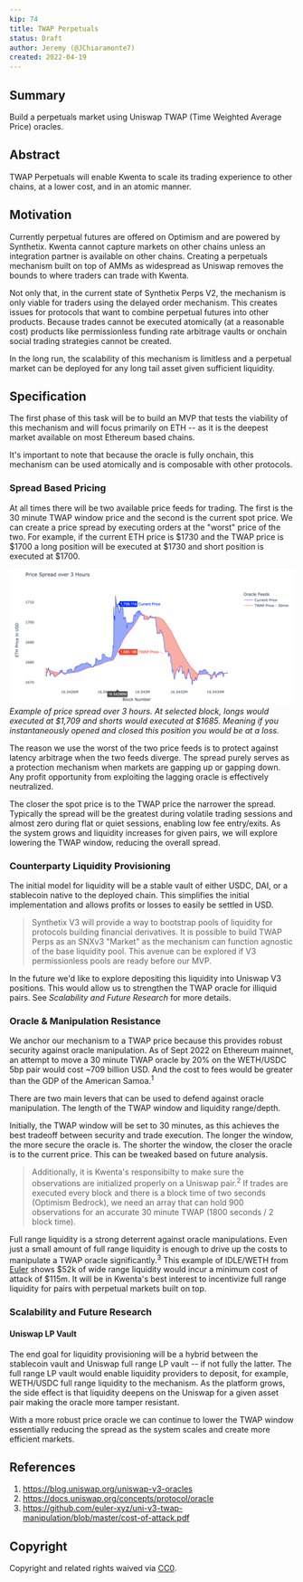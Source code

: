 ```yaml
---
kip: 74
title: TWAP Perpetuals
status: Draft
author: Jeremy (@JChiaramonte7)
created: 2022-04-19
---
```


## Summary

Build a perpetuals market using Uniswap TWAP (Time Weighted Average Price) oracles. 

## Abstract

TWAP Perpetuals will enable Kwenta to scale its trading experience to other chains, at a lower cost, and in an atomic manner. 

## Motivation

Currently perpetual futures are offered on Optimism and are powered by Synthetix. Kwenta cannot capture markets on other chains unless an integration partner is available on other chains. Creating a perpetuals mechanism built on top of AMMs as widespread as Uniswap removes the bounds to where traders can trade with Kwenta. 

Not only that, in the current state of Synthetix Perps V2, the mechanism is only viable for traders using the delayed order mechanism. This creates issues for protocols that want to combine perpetual futures into other products. Because trades cannot be executed atomically (at a reasonable cost) products like permissionless funding rate arbitrage vaults or onchain social trading strategies cannot be created. 

In the long run, the scalability of this mechanism is limitless and a perpetual market can be deployed for any long tail asset given sufficient liquidity. 

## Specification

The first phase of this task will be to build an MVP that tests the viability of this mechanism and will focus primarily on ETH -- as it is the deepest market available on most Ethereum based chains. 

It's important to note that because the oracle is fully onchain, this mechanism can be used atomically and is composable with other protocols. 

### Spread Based Pricing

At all times there will be two available price feeds for trading. The first is the 30 minute TWAP window price and the second is the current spot price. We can create a price spread by executing orders at the "worst" price of the two. For example, if the current ETH price is $1730 and the TWAP price is $1700 a long position will be executed at $1730 and short position is executed at $1700. 

![Spread Chart](../../images/kip-74-spread.png)
*Example of price spread over 3 hours. At selected block, longs would executed at $1,709 and shorts would executed at $1685. Meaning if you instantaneously opened and closed this position you would be at a loss.*

The reason we use the worst of the two price feeds is to protect against latency arbitrage when the two feeds diverge. The spread purely serves as a protection mechanism when markets are gapping up or gapping down. Any profit opportunity from exploiting the lagging oracle is effectively neutralized. 

The closer the spot price is to the TWAP price the narrower the spread. Typically the spread will be the greatest during volatile trading sessions and almost zero during flat or quiet sessions, enabling low fee entry/exits. As the system grows and liquidity increases for given pairs, we will explore lowering the TWAP window, reducing the overall spread. 

### Counterparty Liquidity Provisioning

The initial model for liquidity will be a stable vault of either USDC, DAI, or a stablecoin native to the deployed chain. This simplifies the initial implementation and allows profits or losses to easily be settled in USD.

> Synthetix V3 will provide a way to bootstrap pools of liquidity for protocols building financial derivatives. It is possible to build TWAP Perps as an SNXv3 "Market" as the mechanism can function agnostic of the base liquidity pool. This avenue can be explored if V3 permissionless pools are ready before our MVP.

In the future we'd like to explore depositing this liquidity into Uniswap V3 positions. This would allow us to strengthen the TWAP oracle for illiquid pairs. See *Scalability and Future Research* for more details.

### Oracle & Manipulation Resistance

We anchor our mechanism to a TWAP price because this provides robust security against oracle manipulation. As of Sept 2022 on Ethereum mainnet, an attempt to move a 30 minute TWAP oracle by 20% on the WETH/USDC 5bp pair would cost ~709 billion USD. And the cost to fees would be greater than the GDP of the American Samoa.<sup>1</sup>

There are two main levers that can be used to defend against oracle manipulation. The length of the TWAP window and liquidity range/depth. 

Initially, the TWAP window will be set to 30 minutes, as this achieves the best tradeoff between security and trade execution. The longer the window, the more secure the oracle is. The shorter the window, the closer the oracle is to the current price. This can be tweaked based on future analysis.

> Additionally, it is Kwenta's responsibilty to make sure the observations are initialized properly on a Uniswap pair.<sup>2</sup> If trades are executed every block and there is a block time of two seconds (Optimism Bedrock), we need an array that can hold 900 observations for an accurate 30 minute TWAP (1800 seconds / 2 block time).

Full range liquidity is a strong deterrent against oracle manipulations. Even just a small amount of full range liquidity is enough to drive up the costs to manipulate a TWAP oracle significantly.<sup>3</sup> This example of IDLE/WETH from [Euler](https://docs.euler.finance/euler-protocol/getting-started/methodology/oracle-rating#how-to-improve-the-oracle-rating) shows $52k of wide range liquidity would incur a minimum cost of attack of $115m. It will be in Kwenta's best interest to incentivize full range liquidity for pairs with perpetual markets built on top. 

### Scalability and Future Research

#### Uniswap LP Vault

The end goal for liquidity provisioning will be a hybrid between the stablecoin vault and Uniswap full range LP vault -- if not fully the latter. The full range LP vault would enable liquidity providers to deposit, for example, WETH/USDC full range liquidity to the mechanism. As the platform grows, the side effect is that liquidity deepens on the Uniswap for a given asset pair making the oracle more tamper resistant.

With a more robust price oracle we can continue to lower the TWAP window essentially reducing the spread as the system scales and create more efficient markets. 

## References

1. https://blog.uniswap.org/uniswap-v3-oracles
2. https://docs.uniswap.org/concepts/protocol/oracle
3. https://github.com/euler-xyz/uni-v3-twap-manipulation/blob/master/cost-of-attack.pdf

## Copyright

Copyright and related rights waived via [CC0](https://creativecommons.org/publicdomain/zero/1.0/).

